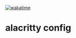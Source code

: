 [![wakatime](https://wakatime.com/badge/github/thederpykrafter/alacritty.svg)](https://wakatime.com/badge/github/thederpykrafter/alacritty)
# alacritty config
